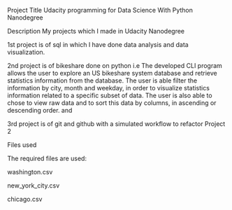 Project Title
Udacity programming for Data Science With Python Nanodegree

Description
My projects which I made in Udacity Nanodegree

1st project is of sql in which I have done data analysis and data visualization.

2nd project is of bikeshare done on python i.e The developed CLI program allows the user to explore an US bikeshare system database and retrieve statistics information from the database. The user is able filter the information by city, month and weekday, in order to visualize statistics information related to a specific subset of data. The user is also able to chose to view raw data and to sort this data by columns, in ascending or descending order. and

3rd project is of git and github with a simulated workflow to refactor Project 2

Files used

The required files are used:

washington.csv

new_york_city.csv

chicago.csv
